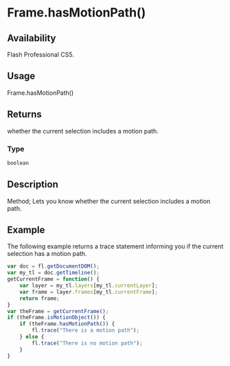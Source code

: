# Frame.hasMotionPath()

## Availability

Flash Professional CS5.

## Usage

Frame.hasMotionPath()

## Returns

whether the current selection includes a motion path.

### Type

```typescript
boolean
```

## Description

Method; Lets you know whether the current selection includes a motion path.

## Example

The following example returns a trace statement informing you if the current selection has a motion path.

```javascript
var doc = fl.getDocumentDOM();
var my_tl = doc.getTimeline();
getCurrentFrame = function() {
    var layer = my_tl.layers[my_tl.currentLayer];
    var frame = layer.frames[my_tl.currentFrame];
    return frame;
}
var theFrame = getCurrentFrame();
if (theFrame.isMotionObject()) {
    if (theFrame.hasMotionPath()) {
        fl.trace("There is a motion path");
    } else {
        fl.trace("There is no motion path");
    }
}
```

